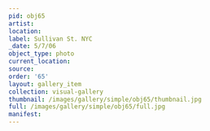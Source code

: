 ```yaml
---
pid: obj65
artist: 
location: 
label: Sullivan St. NYC
_date: 5/7/06
object_type: photo
current_location: 
source: 
order: '65'
layout: gallery_item
collection: visual-gallery
thumbnail: /images/gallery/simple/obj65/thumbnail.jpg
full: /images/gallery/simple/obj65/full.jpg
manifest: 
---
```

